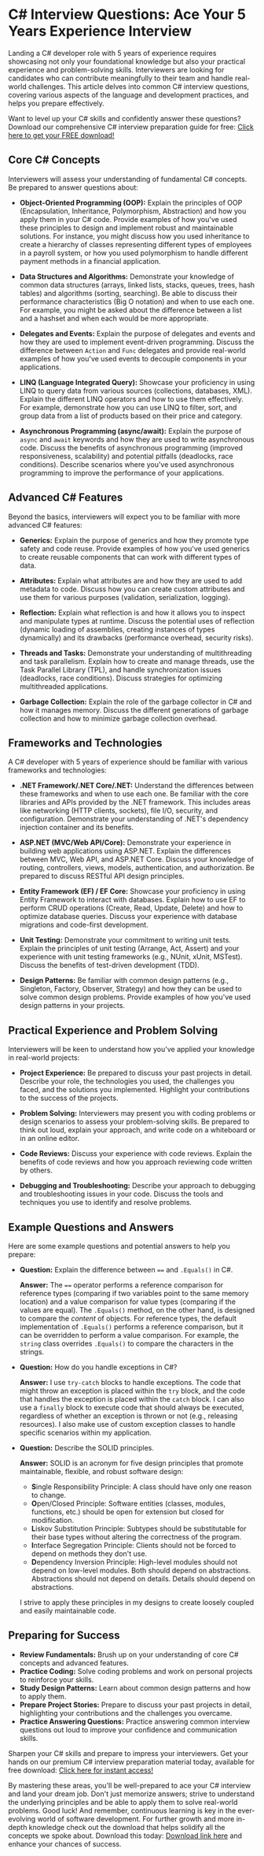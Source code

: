 # C# Interview Questions: Ace Your 5 Years Experience Interview

Landing a C# developer role with 5 years of experience requires showcasing not only your foundational knowledge but also your practical experience and problem-solving skills. Interviewers are looking for candidates who can contribute meaningfully to their team and handle real-world challenges. This article delves into common C# interview questions, covering various aspects of the language and development practices, and helps you prepare effectively.

Want to level up your C# skills and confidently answer these questions? Download our comprehensive C# interview preparation guide for free: [Click here to get your FREE download!](https://udemywork.com/c-interview-questions-5-years-experience)

## Core C# Concepts

Interviewers will assess your understanding of fundamental C# concepts. Be prepared to answer questions about:

*   **Object-Oriented Programming (OOP):**  Explain the principles of OOP (Encapsulation, Inheritance, Polymorphism, Abstraction) and how you apply them in your C# code.  Provide examples of how you've used these principles to design and implement robust and maintainable solutions.  For instance, you might discuss how you used inheritance to create a hierarchy of classes representing different types of employees in a payroll system, or how you used polymorphism to handle different payment methods in a financial application.

*   **Data Structures and Algorithms:**  Demonstrate your knowledge of common data structures (arrays, linked lists, stacks, queues, trees, hash tables) and algorithms (sorting, searching).  Be able to discuss their performance characteristics (Big O notation) and when to use each one.  For example, you might be asked about the difference between a list and a hashset and when each would be more appropriate.

*   **Delegates and Events:**  Explain the purpose of delegates and events and how they are used to implement event-driven programming. Discuss the difference between `Action` and `Func` delegates and provide real-world examples of how you've used events to decouple components in your applications.

*   **LINQ (Language Integrated Query):**  Showcase your proficiency in using LINQ to query data from various sources (collections, databases, XML). Explain the different LINQ operators and how to use them effectively. For example, demonstrate how you can use LINQ to filter, sort, and group data from a list of products based on their price and category.

*   **Asynchronous Programming (async/await):**  Explain the purpose of `async` and `await` keywords and how they are used to write asynchronous code. Discuss the benefits of asynchronous programming (improved responsiveness, scalability) and potential pitfalls (deadlocks, race conditions). Describe scenarios where you've used asynchronous programming to improve the performance of your applications.

## Advanced C# Features

Beyond the basics, interviewers will expect you to be familiar with more advanced C# features:

*   **Generics:**  Explain the purpose of generics and how they promote type safety and code reuse. Provide examples of how you've used generics to create reusable components that can work with different types of data.

*   **Attributes:**  Explain what attributes are and how they are used to add metadata to code. Discuss how you can create custom attributes and use them for various purposes (validation, serialization, logging).

*   **Reflection:**  Explain what reflection is and how it allows you to inspect and manipulate types at runtime. Discuss the potential uses of reflection (dynamic loading of assemblies, creating instances of types dynamically) and its drawbacks (performance overhead, security risks).

*   **Threads and Tasks:**  Demonstrate your understanding of multithreading and task parallelism. Explain how to create and manage threads, use the Task Parallel Library (TPL), and handle synchronization issues (deadlocks, race conditions). Discuss strategies for optimizing multithreaded applications.

*   **Garbage Collection:**  Explain the role of the garbage collector in C# and how it manages memory. Discuss the different generations of garbage collection and how to minimize garbage collection overhead.

## Frameworks and Technologies

A C# developer with 5 years of experience should be familiar with various frameworks and technologies:

*   **.NET Framework/.NET Core/.NET:**  Understand the differences between these frameworks and when to use each one. Be familiar with the core libraries and APIs provided by the .NET framework. This includes areas like networking (HTTP clients, sockets), file I/O, security, and configuration. Demonstrate your understanding of .NET's dependency injection container and its benefits.

*   **ASP.NET (MVC/Web API/Core):**  Demonstrate your experience in building web applications using ASP.NET. Explain the differences between MVC, Web API, and ASP.NET Core. Discuss your knowledge of routing, controllers, views, models, authentication, and authorization. Be prepared to discuss RESTful API design principles.

*   **Entity Framework (EF) / EF Core:**  Showcase your proficiency in using Entity Framework to interact with databases. Explain how to use EF to perform CRUD operations (Create, Read, Update, Delete) and how to optimize database queries. Discuss your experience with database migrations and code-first development.

*   **Unit Testing:**  Demonstrate your commitment to writing unit tests. Explain the principles of unit testing (Arrange, Act, Assert) and your experience with unit testing frameworks (e.g., NUnit, xUnit, MSTest). Discuss the benefits of test-driven development (TDD).

*   **Design Patterns:**  Be familiar with common design patterns (e.g., Singleton, Factory, Observer, Strategy) and how they can be used to solve common design problems. Provide examples of how you've used design patterns in your projects.

## Practical Experience and Problem Solving

Interviewers will be keen to understand how you've applied your knowledge in real-world projects:

*   **Project Experience:**  Be prepared to discuss your past projects in detail. Describe your role, the technologies you used, the challenges you faced, and the solutions you implemented. Highlight your contributions to the success of the projects.

*   **Problem Solving:**  Interviewers may present you with coding problems or design scenarios to assess your problem-solving skills. Be prepared to think out loud, explain your approach, and write code on a whiteboard or in an online editor.

*   **Code Reviews:**  Discuss your experience with code reviews. Explain the benefits of code reviews and how you approach reviewing code written by others.

*   **Debugging and Troubleshooting:**  Describe your approach to debugging and troubleshooting issues in your code. Discuss the tools and techniques you use to identify and resolve problems.

## Example Questions and Answers

Here are some example questions and potential answers to help you prepare:

*   **Question:**  Explain the difference between `==` and `.Equals()` in C#.

    **Answer:**  The `==` operator performs a reference comparison for reference types (comparing if two variables point to the same memory location) and a value comparison for value types (comparing if the values are equal). The `.Equals()` method, on the other hand, is designed to compare the *content* of objects. For reference types, the default implementation of `.Equals()` performs a reference comparison, but it can be overridden to perform a value comparison.  For example, the `string` class overrides `.Equals()` to compare the characters in the strings.

*   **Question:**  How do you handle exceptions in C#?

    **Answer:**  I use `try-catch` blocks to handle exceptions. The code that might throw an exception is placed within the `try` block, and the code that handles the exception is placed within the `catch` block. I can also use a `finally` block to execute code that should always be executed, regardless of whether an exception is thrown or not (e.g., releasing resources).  I also make use of custom exception classes to handle specific scenarios within my application.

*   **Question:**  Describe the SOLID principles.

    **Answer:**  SOLID is an acronym for five design principles that promote maintainable, flexible, and robust software design:

    *   **S**ingle Responsibility Principle: A class should have only one reason to change.
    *   **O**pen/Closed Principle: Software entities (classes, modules, functions, etc.) should be open for extension but closed for modification.
    *   **L**iskov Substitution Principle: Subtypes should be substitutable for their base types without altering the correctness of the program.
    *   **I**nterface Segregation Principle: Clients should not be forced to depend on methods they don't use.
    *   **D**ependency Inversion Principle: High-level modules should not depend on low-level modules. Both should depend on abstractions. Abstractions should not depend on details. Details should depend on abstractions.

    I strive to apply these principles in my designs to create loosely coupled and easily maintainable code.

## Preparing for Success

*   **Review Fundamentals:**  Brush up on your understanding of core C# concepts and advanced features.
*   **Practice Coding:**  Solve coding problems and work on personal projects to reinforce your skills.
*   **Study Design Patterns:**  Learn about common design patterns and how to apply them.
*   **Prepare Project Stories:**  Prepare to discuss your past projects in detail, highlighting your contributions and the challenges you overcame.
*   **Practice Answering Questions:**  Practice answering common interview questions out loud to improve your confidence and communication skills.

Sharpen your C# skills and prepare to impress your interviewers. Get your hands on our premium C# interview preparation material today, available for free download: [Click here for instant access!](https://udemywork.com/c-interview-questions-5-years-experience)

By mastering these areas, you'll be well-prepared to ace your C# interview and land your dream job. Don't just memorize answers; strive to understand the underlying principles and be able to apply them to solve real-world problems. Good luck!  And remember, continuous learning is key in the ever-evolving world of software development. For further growth and more in-depth knowledge check out the download that helps solidify all the concepts we spoke about. Download this today: [Download link here](https://udemywork.com/c-interview-questions-5-years-experience) and enhance your chances of success.
